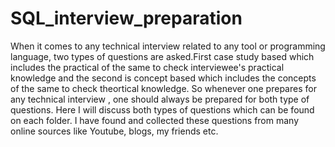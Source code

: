 # SQL_interview_preparation

When it comes to any technical interview related to any tool or programming language, two types of questions are asked.First case study based which includes the practical of the same to check interviewee's practical knowledge and the second is concept based which includes the concepts of the same to check theortical knowledge. So whenever one prepares for any technical interview , one should always be prepared for both type of questions. 
Here I will discuss both types of questions which can be found on each folder. I have found and collected these questions from many online sources like Youtube, blogs, my friends etc.














